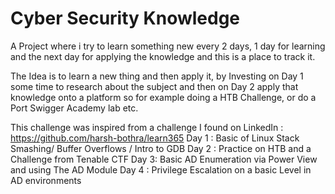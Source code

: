 # Cyber Security Knowledge
 A Project where i try to learn something new every 2 days, 1 day for learning and the next day for applying the knowledge and this is a place to track it.

The Idea is to learn a new thing and then apply it, by Investing on Day 1 some time to research about the subject and then on Day 2 apply that knowledge onto a platform so for example doing a HTB Challenge, or do a Port Swigger Academy lab etc.

This challenge was inspired from a challenge I found on LinkedIn : https://github.com/harsh-bothra/learn365
Day 1 : Basic of Linux Stack Smashing/ Buffer Overflows / Intro to GDB
Day 2 : Practice on HTB and a Challenge from Tenable CTF
Day 3: Basic AD Enumeration via Power View and using The AD Module 
Day 4 : Privilege Escalation on a basic Level in AD environments
